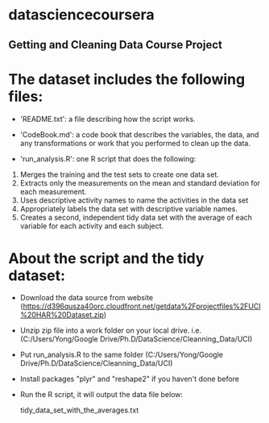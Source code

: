 datasciencecoursera
===================
## Getting and Cleaning Data Course Project

The dataset includes the following files:
=========================================

- 'README.txt': a file describing how the script works.

- 'CodeBook.md': a code book that describes the variables, the data, and any transformations or work that you performed to clean up the data.

- 'run_analysis.R': one R script that does the following:  
1. Merges the training and the test sets to create one data set.
2. Extracts only the measurements on the mean and standard deviation for each measurement. 
3. Uses descriptive activity names to name the activities in the data set
4. Appropriately labels the data set with descriptive variable names. 
5. Creates a second, independent tidy data set with the average of each variable for each activity and each subject. 

About the script and the tidy dataset:
=========================================
* Download the data source from website 
  (https://d396qusza40orc.cloudfront.net/getdata%2Fprojectfiles%2FUCI%20HAR%20Dataset.zip)

* Unzip zip file into a work folder on your local drive. i.e. 
  (C:/Users/Yong/Google Drive/Ph.D/DataScience/Cleanning_Data/UCI)

* Put run_analysis.R to the same folder 
  (C:/Users/Yong/Google Drive/Ph.D/DataScience/Cleanning_Data/UCI)

* Install packages "plyr" and "reshape2" if you haven't done before

* Run the R script, it will output the data file below:

  tidy_data_set_with_the_averages.txt
